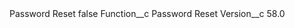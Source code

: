 <?xml version="1.0" encoding="UTF-8"?>
<CustomMetadata xmlns="http://soap.sforce.com/2006/04/metadata" xmlns:xsi="http://www.w3.org/2001/XMLSchema-instance" xmlns:xsd="http://www.w3.org/2001/XMLSchema">
    <label>Password Reset</label>
    <protected>false</protected>
    <values>
        <field>Function__c</field>
        <value xsi:type="xsd:string">Password Reset</value>
    </values>
    <values>
        <field>Version__c</field>
        <value xsi:type="xsd:string">58.0</value>
    </values>
</CustomMetadata>
